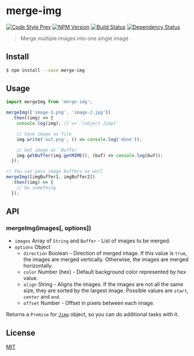 # merge-img

[![Code Style Prev](https://img.shields.io/badge/code%20style-prev-32c8fc.svg?style=flat-square)](https://github.com/preco21/eslint-config-prev)
[![NPM Version](https://img.shields.io/npm/v/merge-img.svg?style=flat-square)](https://www.npmjs.com/package/merge-img)
[![Build Status](https://img.shields.io/travis/preco21/merge-img/master.svg?style=flat-square)](https://travis-ci.org/preco21/merge-img)
[![Dependency Status](https://dependencyci.com/github/preco21/merge-img/badge?style=flat-square)](https://dependencyci.com/github/preco21/merge-img)

> Merge multiple images into one single image

## Install

```bash
$ npm install --save merge-img
```

## Usage

```javascript
import mergeImg from 'merge-img';

mergeImg(['image-1.png', 'image-2.jpg'])
  .then((img) => {
    console.log(img); // => `[object Jimp]`

    // Save image as file
    img.write('out.png', () => console.log('done'));

    // Get image as `Buffer`
    img.getBuffer(img.getMIME(), (buf) => console.log(buf));
  });

// You can pass image buffers as well
mergeImg([imgBuffer1, imgBuffer2])
  .then((img) => {
    // Do something
  });
```

## API

### mergeImg(images[, options])

* `images` Array of `String` and `Buffer` - List of images to be merged.
* `options` Object
  * `direction` Boolean - Direction of merged image. If this value is `true`, the images are merged vertically. Otherwise, the images are merged horizontally.
  * `color` Number (hex) - Default background color represented by hex value.
  * `align` String - Aligns the images. If the images are not all the same size, they are sorted by the largest image. Possible values are `start`, `center` and `end`.
  * `offset` Number - Offset in pixels between each image.

Returns a `Promise` for [`Jimp`](https://github.com/oliver-moran/jimp#writing-to-files-and-buffers) object, so you can do additional tasks with it.

## License

[MIT](https://preco.mit-license.org/)
